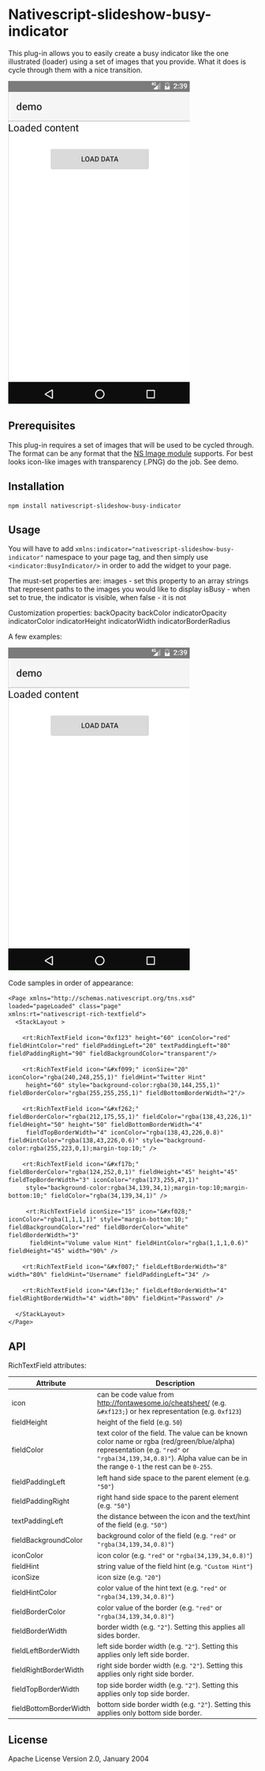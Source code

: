 
# Nativescript-slideshow-busy-indicator

This plug-in allows you to easily create a busy indicator like the one illustrated (loader) using a set of images that you provide. What it does is cycle through them with a nice transition.

![Sample Android](screenshots/screencast.gif)

## Prerequisites

This plug-in requires a set of images that will be used to be cycled through. The format can be any format that the [NS Image module](https://docs.nativescript.org/cookbook/ui/image) supports. For best looks icon-like images with transparency (.PNG) do the job. See demo.  

## Installation

```
npm install nativescript-slideshow-busy-indicator
```

## Usage

You will have to add `xmlns:indicator="nativescript-slideshow-busy-indicator"` namespace to your page tag, and then simply use `<indicator:BusyIndicator/>` in order to add the widget to your page.

The must-set properties are:
images - set this property to an array strings that represent paths to the images you would like to display
isBusy - when set to true, the indicator is visible, when false - it is not

Customization properties: 
backOpacity
backColor
indicatorOpacity
indicatorColor
indicatorHeight
indicatorWidth
indicatorBorderRadius

A few examples:

![Sample Android](screenshots/screencast.gif)

Code samples in order of appearance:

```
<Page xmlns="http://schemas.nativescript.org/tns.xsd" loaded="pageLoaded" class="page"
xmlns:rt="nativescript-rich-textfield">
  <StackLayout >

    <rt:RichTextField icon="0xf123" height="60" iconColor="red" fieldHintColor="red" fieldPaddingLeft="20" textPaddingLeft="80" fieldPaddingRight="90" fieldBackgroundColor="transparent"/>

    <rt:RichTextField icon="&#xf099;" iconSize="20" iconColor="rgba(240,248,255,1)" fieldHint="Twitter Hint"
     height="60" style="background-color:rgba(30,144,255,1)" fieldBorderColor="rgba(255,255,255,1)" fieldBottomBorderWidth="2"/>

    <rt:RichTextField icon="&#xf262;" fieldBorderColor="rgba(212,175,55,1)" fieldColor="rgba(138,43,226,1)" fieldHeight="50" height="50" fieldBottomBorderWidth="4"
     fieldTopBorderWidth="4" iconColor="rgba(138,43,226,0.8)" fieldHintColor="rgba(138,43,226,0.6)" style="background-color:rgba(255,223,0,1);margin-top:10;" />

    <rt:RichTextField icon="&#xf17b;" fieldBorderColor="rgba(124,252,0,1)" fieldHeight="45" height="45" fieldTopBorderWidth="3" iconColor="rgba(173,255,47,1)" 
     style="background-color:rgba(34,139,34,1);margin-top:10;margin-bottom:10;" fieldColor="rgba(34,139,34,1)" />

     <rt:RichTextField iconSize="15" icon="&#xf028;" iconColor="rgba(1,1,1,1)" style="margin-bottom:10;" fieldBackgroundColor="red" fieldBorderColor="white" fieldBorderWidth="3" 
      fieldHint="Volume value Hint" fieldHintColor="rgba(1,1,1,0.6)" fieldHeight="45" width="90%" />

    <rt:RichTextField icon="&#xf007;" fieldLeftBorderWidth="8" width="80%" fieldHint="Username" fieldPaddingLeft="34" />

    <rt:RichTextField icon="&#xf13e;" fieldLeftBorderWidth="4" fieldRightBorderWidth="4" width="80%" fieldHint="Password" />

  </StackLayout>
</Page>
```
## API

RichTextField attributes:

| Attribute | Description |
| ------ | ------ |
| icon| can be code value from http://fontawesome.io/cheatsheet/ (e.g. `&#xf123;`) or hex representation (e.g. `0xf123`)
| fieldHeight| height of the field (e.g. `50`)
| fieldColor| text color of the field. The value can be known color name or rgba (red/green/blue/alpha) representation  (e.g. `"red"` or `"rgba(34,139,34,0.8)"`). Alpha value can be in the range `0-1` the rest can be `0-255`.
| fieldPaddingLeft| left hand side space to the parent element (e.g. `"50"`)
| fieldPaddingRight| right hand side space to the parent element (e.g. `"50"`)
| textPaddingLeft| the distance between the icon and the text/hint of the field (e.g. `"50"`)
| fieldBackgroundColor| background color of the field (e.g. `"red"` or `"rgba(34,139,34,0.8)"`)
| iconColor| icon color (e.g. `"red"` or `"rgba(34,139,34,0.8)"`)
| fieldHint| string value of the field hint (e.g. `"Custom Hint"`)
| iconSize| icon size (e.g. `"20"`)
| fieldHintColor| color value of the hint text (e.g. `"red"` or `"rgba(34,139,34,0.8)"`)
| fieldBorderColor| color value of the border (e.g. `"red"` or `"rgba(34,139,34,0.8)"`)
| fieldBorderWidth| border width (e.g. `"2"`). Setting this applies all sides border.
| fieldLeftBorderWidth| left side border width (e.g. `"2"`). Setting this applies only left side border.
| fieldRightBorderWidth| right side border width (e.g. `"2"`). Setting this applies only right side border.
| fieldTopBorderWidth| top side border width (e.g. `"2"`). Setting this applies only top side border.
| fieldBottomBorderWidth| bottom side border width (e.g. `"2"`). Setting this applies only bottom side border.

## License

Apache License Version 2.0, January 2004
